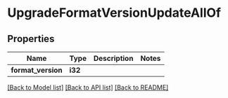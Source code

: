 # UpgradeFormatVersionUpdateAllOf

## Properties

Name | Type | Description | Notes
------------ | ------------- | ------------- | -------------
**format_version** | **i32** |  | 

[[Back to Model list]](../README.md#documentation-for-models) [[Back to API list]](../README.md#documentation-for-api-endpoints) [[Back to README]](../README.md)


